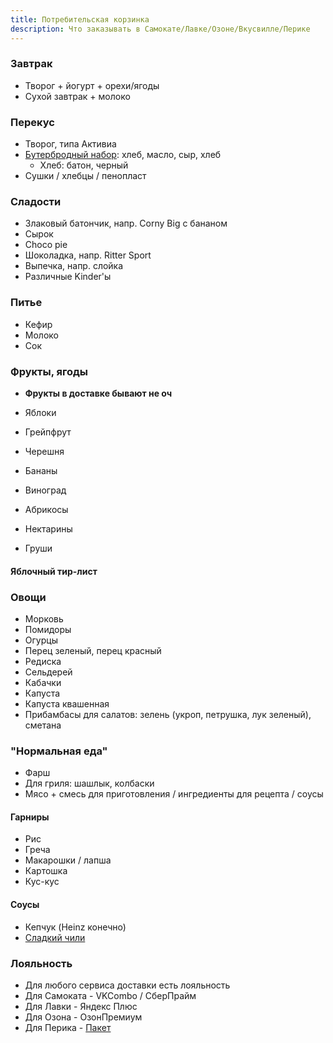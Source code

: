 ```yaml
---
title: Потребительская корзинка 
description: Что заказывать в Самокате/Лавке/Озоне/Вкусвилле/Перике
---
```


### Завтрак

- Творог + йогурт + орехи/ягоды
- Сухой завтрак + молоко

### Перекус

- Творог, типа Активиа
- [Бутербродный набор](/food/home/cooking/sandwich): хлеб, масло, сыр, хлеб
  - Хлеб: батон, черный
- Сушки / хлебцы / пенопласт

### Сладости

- Злаковый батончик, напр. Corny Big с бананом
- Сырок
- Choco pie
- Шоколадка, напр. Ritter Sport
- Выпечка, напр. слойка
- Различные Kinder'ы

### Питье

- Кефир
- Молоко
- Сок

### Фрукты, ягоды

- **Фрукты в доставке бывают не оч**

- Яблоки
- Грейпфрут
- Черешня
- Бананы
- Виноград
- Абрикосы
- Нектарины
- Груши

#### Яблочный тир-лист

<tier-list>
  <template #a>Пинк Леди</template>
  <template #b>Гренни Смит</template>
  <template #c>Голден · Спартан · Чемпион · Черный принц</template>
  <template #d> </template>
  <template #e>Гала · Ред Чиф</template>
  <template #f>Золото Азии</template>
</tier-list>

### Овощи

- Морковь
- Помидоры
- Огурцы
- Перец зеленый, перец красный
- Редиска
- Сельдерей
- Кабачки
- Капуста
- Капуста квашенная
- Прибамбасы для салатов: зелень (укроп, петрушка, лук зеленый), сметана

### "Нормальная еда"

- Фарш
- Для гриля: шашлык, колбаски
- Мясо + смесь для приготовления / ингредиенты для рецепта / соусы

#### Гарниры

- Рис
- Греча
- Макарошки / лапша
- Картошка
- Кус-кус

#### Соусы

- Кепчук (Heinz конечно)
- [Сладкий чили](https://www.ozon.ru/product/sous-aroy-d-chili-sladkiy-dlya-kuritsy-350-g-200696023/)


### Лояльность

- Для любого сервиса доставки есть лояльность
- Для Самоката - VKCombo / СберПрайм
- Для Лавки - Яндекс Плюс
- Для Озона - ОзонПремиум
- Для Перика - [Пакет](https://x5cashback.ru/discount)
